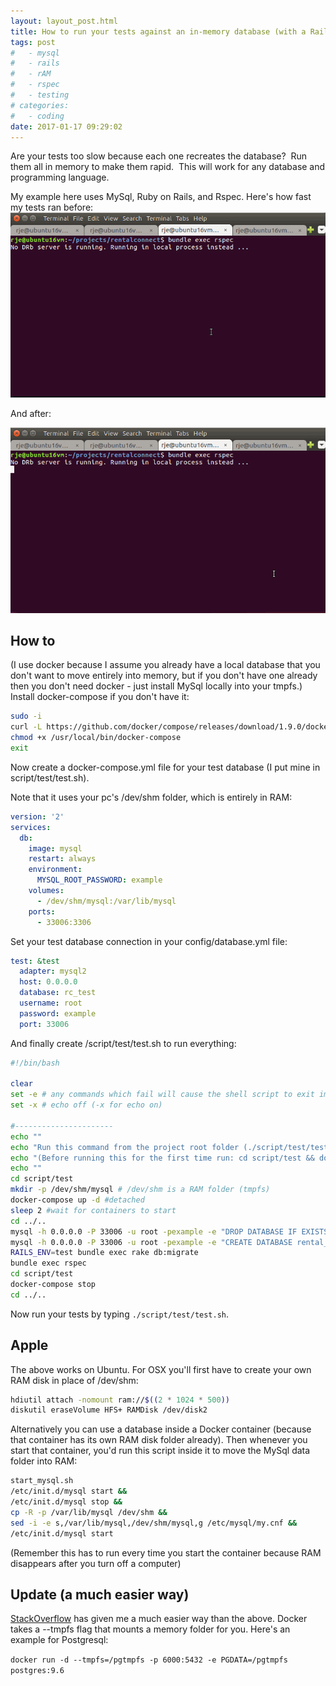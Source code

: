 ```yaml
---
layout: layout_post.html
title: How to run your tests against an in-memory database (with a Rails Rspec MySql example)
tags: post
#   - mysql
#   - rails
#   - rAM
#   - rspec
#   - testing
# categories:
#   - coding
date: 2017-01-17 09:29:02
---
```


Are your tests too slow because each one recreates the database?  Run them all in memory to make them rapid.  This will work for any database and programming language.

My example here uses MySql, Ruby on Rails, and Rspec. Here's how fast my tests ran before: ![before_test](before_test.gif)

And after:

![](after_test.gif)

## How to
(I use docker because I assume you already have a local database that you don't want to move entirely into memory, but if you don't have one already then you don't need docker - just install MySql locally into your tmpfs.) Install docker-compose if you don't have it:

```bash
sudo -i
curl -L https://github.com/docker/compose/releases/download/1.9.0/docker-compose-`uname -s`-`uname -m` > /usr/local/bin/docker-compose &&
chmod +x /usr/local/bin/docker-compose
exit
```

Now create a docker-compose.yml file for your test database (I put mine in script/test/test.sh).

Note that it uses your pc's /dev/shm folder, which is entirely in RAM:

```yml
version: '2'
services:
  db:
    image: mysql
    restart: always
    environment:
      MYSQL_ROOT_PASSWORD: example
    volumes:
      - /dev/shm/mysql:/var/lib/mysql
    ports:
      - 33006:3306
```

Set your test database connection in your config/database.yml file:

```yaml
test: &test
  adapter: mysql2
  host: 0.0.0.0
  database: rc_test
  username: root
  password: example
  port: 33006
```

And finally create /script/test/test.sh to run everything:

```bash
#!/bin/bash

clear
set -e # any commands which fail will cause the shell script to exit immediately
set -x # echo off (-x for echo on)

#----------------------
echo ""
echo "Run this command from the project root folder (./script/test/test.sh)"
echo "(Before running this for the first time run: cd script/test && docker-compose up)"
echo ""
cd script/test
mkdir -p /dev/shm/mysql # /dev/shm is a RAM folder (tmpfs)
docker-compose up -d #detached
sleep 2 #wait for containers to start
cd ../..
mysql -h 0.0.0.0 -P 33006 -u root -pexample -e "DROP DATABASE IF EXISTS rental_connect_test;"
mysql -h 0.0.0.0 -P 33006 -u root -pexample -e "CREATE DATABASE rental_connect_test;"
RAILS_ENV=test bundle exec rake db:migrate
bundle exec rspec
cd script/test
docker-compose stop
cd ../..
```

Now run your tests by typing `./script/test/test.sh`.

## Apple

The above works on Ubuntu. For OSX you'll first have to create your own RAM disk in place of /dev/shm:

```bash
hdiutil attach -nomount ram://$((2 * 1024 * 500))
diskutil eraseVolume HFS+ RAMDisk /dev/disk2
```

Alternatively you can use a database inside a Docker container (because that container has its own RAM disk folder already). Then whenever you start that container, you'd run this script inside it to move the MySql data folder into RAM:

```bash
start_mysql.sh
/etc/init.d/mysql start &&
/etc/init.d/mysql stop &&
cp -R -p /var/lib/mysql /dev/shm &&
sed -i -e s,/var/lib/mysql,/dev/shm/mysql,g /etc/mysql/my.cnf &&
/etc/init.d/mysql start
```

(Remember this has to run every time you start the container because RAM disappears after you turn off a computer)

## Update (a much easier way)

[StackOverflow](https://stackoverflow.com/questions/42226418/how-to-move-postresql-to-ram-disk-in-docker) has given me a much easier way than the above. Docker takes a --tmpfs flag that mounts a memory folder for you. Here's an example for Postgresql:

`docker run -d --tmpfs=/pgtmpfs -p 6000:5432 -e PGDATA=/pgtmpfs postgres:9.6`
